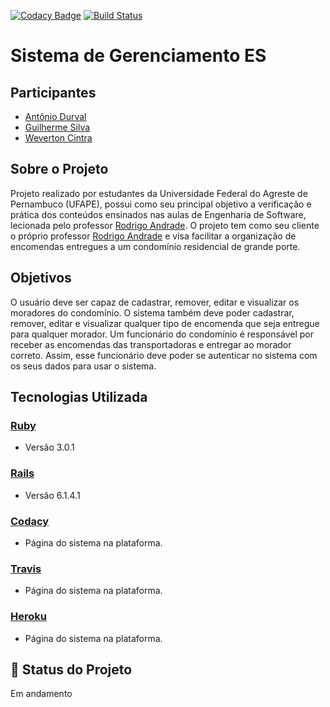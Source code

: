 [![Codacy Badge](https://api.codacy.com/project/badge/Grade/e97b437a1691461fbbfc83470c164f8f)](https://app.codacy.com/gh/UFAPE-ES/gerenciamentoES?utm_source=github.com&utm_medium=referral&utm_content=UFAPE-ES/gerenciamentoES&utm_campaign=Badge_Grade_Settings) [![Build Status](https://app.travis-ci.com/GuilhermeGz/gerenciamentoES.svg?branch=main)](https://app.travis-ci.com/github/GuilhermeGz/gerenciamentoES)
# Sistema de Gerenciamento ES
## Participantes
* [Antônio Durval](https://github.com/antonioDurval)
* [Guilherme Silva](https://github.com/GuilhermeGz)
* [Weverton Cintra](https://github.com/WevertonCintra)

## Sobre o Projeto
Projeto realizado por estudantes da Universidade Federal do Agreste de Pernambuco (UFAPE), possui como seu principal objetivo a verificação e prática dos conteúdos ensinados nas aulas de Engenharia de Software, lecionada pelo professor [Rodrigo Andrade](https://github.com/rcaa).
O projeto tem como seu cliente o próprio professor [Rodrigo Andrade](https://github.com/rcaa) e visa facilitar a organização de encomendas entregues a um condomínio residencial de grande porte.

## Objetivos
O usuário deve ser capaz de cadastrar, remover, editar e visualizar os moradores do condomínio. O sistema também deve poder cadastrar, remover,  editar e visualizar qualquer tipo de encomenda que seja entregue para qualquer morador.  Um funcionário do condomínio é responsável por receber as encomendas das transportadoras e entregar ao morador correto. Assim, esse funcionário deve poder se autenticar no sistema com os seus dados para usar o sistema.

## Tecnologias Utilizada

### [Ruby](https://www.ruby-lang.org/pt/)
*   Versão 3.0.1
### [Rails](https://rubyonrails.org/)
*   Versão 6.1.4.1
### [Codacy](https://app.codacy.com/gh/UFAPE-ES/gerenciamentoES/dashboard)
*   Página do sistema na plataforma.
### [Travis](https://app.travis-ci.com/github/UFAPE-ES/gerenciamentoES)
* Página do sistema na plataforma.
### [Heroku](https://gerenciamento-es.herokuapp.com)
* Página do sistema na plataforma.
## :construction: Status do Projeto
Em andamento